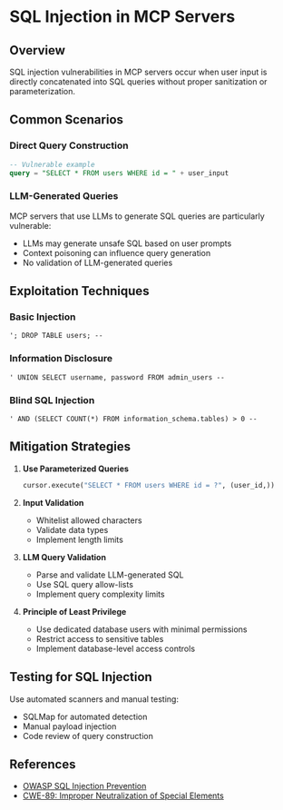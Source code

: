 # SQL Injection in MCP Servers

## Overview

SQL injection vulnerabilities in MCP servers occur when user input is directly concatenated into SQL queries without proper sanitization or parameterization.

## Common Scenarios

### Direct Query Construction
```sql
-- Vulnerable example
query = "SELECT * FROM users WHERE id = " + user_input
```

### LLM-Generated Queries
MCP servers that use LLMs to generate SQL queries are particularly vulnerable:
- LLMs may generate unsafe SQL based on user prompts
- Context poisoning can influence query generation
- No validation of LLM-generated queries

## Exploitation Techniques

### Basic Injection
```
'; DROP TABLE users; --
```

### Information Disclosure
```
' UNION SELECT username, password FROM admin_users --
```

### Blind SQL Injection
```
' AND (SELECT COUNT(*) FROM information_schema.tables) > 0 --
```

## Mitigation Strategies

1. **Use Parameterized Queries**
   ```python
   cursor.execute("SELECT * FROM users WHERE id = ?", (user_id,))
   ```

2. **Input Validation**
   - Whitelist allowed characters
   - Validate data types
   - Implement length limits

3. **LLM Query Validation**
   - Parse and validate LLM-generated SQL
   - Use SQL query allow-lists
   - Implement query complexity limits

4. **Principle of Least Privilege**
   - Use dedicated database users with minimal permissions
   - Restrict access to sensitive tables
   - Implement database-level access controls

## Testing for SQL Injection

Use automated scanners and manual testing:
- SQLMap for automated detection
- Manual payload injection
- Code review of query construction

## References

- [OWASP SQL Injection Prevention](https://owasp.org/www-project-top-ten/2017/A1_2017-Injection)
- [CWE-89: Improper Neutralization of Special Elements](https://cwe.mitre.org/data/definitions/89.html)